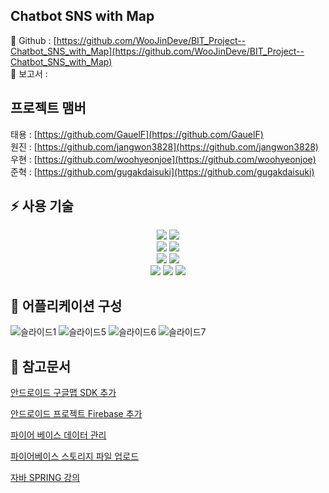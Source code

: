 ## Chatbot SNS with Map
📓 Github : [https://github.com/WooJinDeve/BIT_Project--Chatbot_SNS_with_Map](https://github.com/WooJinDeve/BIT_Project--Chatbot_SNS_with_Map)
</br>
📓 보고서 : 

## 프로젝트 맴버
태용 : [https://github.com/GauelF](https://github.com/GauelF)
</br>
원진 : [https://github.com/jangwon3828](https://github.com/jangwon3828)
</br>
우현 : [https://github.com/woohyeonjoe](https://github.com/woohyeonjoe)
</br>
준혁 : [https://github.com/gugakdaisuki](https://github.com/gugakdaisuki)

## ⚡ 사용 기술

<div align="center">

  <img src="https://img.shields.io/badge/java-007396?style=for-the-badge&logo=java&logoColor=white"> 
  <img src="https://img.shields.io/badge/python-3776AB?style=for-the-badge&logo=python&logoColor=white"> 
  <br>
  
  <img src="https://img.shields.io/badge/mysql-4479A1?style=for-the-badge&logo=mysql&logoColor=white"> 
  <img src="https://img.shields.io/badge/firebase-FFCA28?style=for-the-badge&logo=firebase&logoColor=white">
  <br>

  <img src="https://img.shields.io/badge/Spring Boot-6DB33F?style=for-the-badge&logo=Spring Boot&logoColor=white"> 
  <img src="https://img.shields.io/badge/flask-000000?style=for-the-badge&logo=flask&logoColor=white">
  <br>
  
  <img src="https://img.shields.io/badge/IntelliJ IDEA-462679?style=for-the-badge&logo=IntelliJ IDEA&logoColor=white">
  <img src="https://img.shields.io/badge/PyCharm-75ff00?style=for-the-badge&logo=PyCharm&logoColor=white">
  <img src="https://img.shields.io/badge/Android Studio-3DDC84?style=for-the-badge&logo=Android&logoColor=white">

</div>

## 📱 어플리케이션 구성
![슬라이드1](https://user-images.githubusercontent.com/106054507/183538230-0c58dec3-b52d-48f9-939c-70cce2423d13.JPG)
![슬라이드5](https://user-images.githubusercontent.com/106054507/183538274-cacbbc17-42c9-4ad2-ad68-e689c17d1c65.JPG)
![슬라이드6](https://user-images.githubusercontent.com/106054507/183538278-3349a132-7012-4bd3-aad8-c475a26d2c87.JPG)
![슬라이드7](https://user-images.githubusercontent.com/106054507/183538282-fc42bcfa-db54-4e19-ad62-dfa3772e0a0a.JPG)

## 📄 참고문서

[안드로이드 구글맵 SDK 추가](https://developers.google.com/maps/documentation/android-sdk/start?hl=ko)

[안드로이드 프로젝트 Firebase 추가](https://firebase.google.com/docs/android/setup?hl=ko)

[파이어 베이스 데이터 관리](https://firebase.google.com/docs/database/admin/save-data?hl=ko)

[파이어베이스 스토리지 파일 업로드](https://firebase.google.com/docs/storage/android/upload-files?hl=ko)

[자바 SPRING 강의](https://www.inflearn.com/roadmaps/373)


